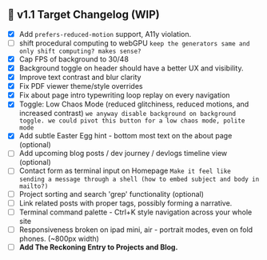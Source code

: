## 📅 v1.1 Target Changelog (WIP)

* [x] Add `prefers-reduced-motion` support, A11y violation.
* [ ] shift procedural computing to webGPU
      `keep the generators same and only shift computing? makes sense?`
* [x] Cap FPS of background to 30/48
* [x] Background toggle on header should have a better UX and visibility.
* [x] Improve text contrast and blur clarity
* [x] Fix PDF viewer theme/style overrides
* [x] Fix about page intro typewriting loop replay on every navigation
* [x] Toggle: Low Chaos Mode (reduced glitchiness, reduced motions, and increased contrast)
         `we anyway disable background on background toggle. we could pivot this button for a low chaos mode, polite mode`
* [x] Add subtle Easter Egg hint - bottom most text on the about page (optional) 
* [ ] Add upcoming blog posts / dev journey / devlogs timeline view (optional)
* [ ] Contact form as terminal input on Homepage
         `Make it feel like sending a message through a shell (how to embed subject and body in mailto?)`
* [ ] Project sorting and search 'grep' functionality (optional) 
* [ ] Link related posts with proper tags, possibly forming a narrative.
* [ ] Terminal command palette - Ctrl+K style navigation across your whole site
* [ ] Responsiveness broken on ipad mini, air - portrait modes, even on fold phones. (~800px width)
* [ ] **Add The Reckoning Entry to Projects and Blog.**
